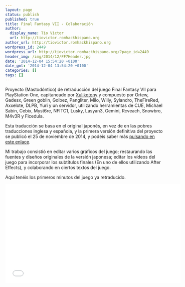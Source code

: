```yaml
---
layout: page
status: publish
published: true
title: Final Fantasy VII - Colaboración
author:
  display_name: Tío Víctor
  url: http://tiovictor.romhackhispano.org
author_url: http://tiovictor.romhackhispano.org
wordpress_id: 2449
wordpress_url: http://tiovictor.romhackhispano.org/?page_id=2449
header_img: /img/2014/12/FF7Header.jpg
date: '2014-12-04 15:54:20 +0100'
date_gmt: '2014-12-04 13:54:20 +0100'
categories: []
tags: []
---
```

Proyecto (Mastodóntico) de retraducción del juego Final Fantasy VII para PlayStation 
One, capitaneado por [Xulikotony](http://traduccionesxt.blogspot.com.es/) 
y compuesto por Ortew, Gadesx, Green goblin, Golbez, Pangliter, Milo, Willy, Sylandro, 
TheFireRed, Axxelote, DLPB, Yuri y un servidor, utilizando herramientas de CUE, Michael 
Sabin, Cebix, Myst6re, NFITC1, Lusky, Lasyan3, Gemini, Rcveach, Snowbro, M4v3R y Ficedula.

Esta traducción se basa en el original japonés, en vez de en las pobres traducciones 
inglesa y española, y la primera versión definitiva del proyecto se publicó el 25 de 
noviembre de 2014, y podéis saber más [pulsando en este 
enlace](http://traduccionesxt.blogspot.com.es/2014/11/parche-de-ffvii-psx-retraduccion_25.html).

Mi trabajo consistió en editar varios gráficos del juego; restaurando las fuentes y diseños 
originales de la versión japonesa; editar los vídeos del juego para incorporar los subtítulos 
finales (En uno de ellos utilizando After Effects), y colaborando en ciertos textos del juego.

Aquí tenéis los primeros minutos del juego ya retraducido.

<p style="text-align: center;"><iframe src="//www.youtube.com/embed/NroR_iNp0y8" width="560" height="315" frameborder="0" allowfullscreen="allowfullscreen"></iframe></p>
